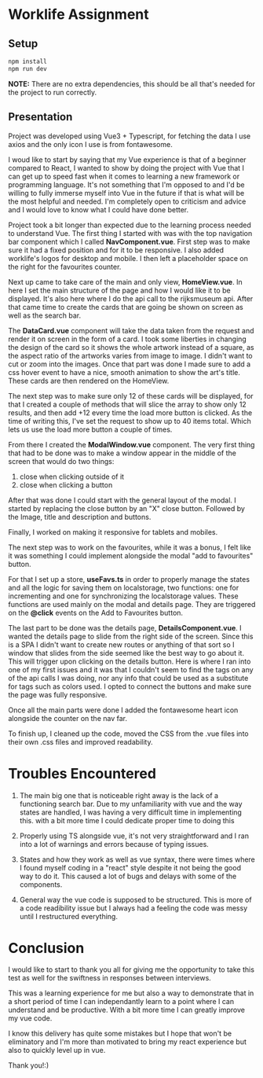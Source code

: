 # Worklife Assignment

## Setup

```bash
npm install
npm run dev
```

**NOTE:** There are no extra dependencies, this should be all that's needed for the project to run correctly.

## Presentation

Project was developed using Vue3 + Typescript, for fetching the data I use axios and the only icon I use is from fontawesome.

I woud like to start by saying that my Vue experience is that of a beginner compared to React, I wanted to show by doing the project with Vue that I can get up to speed fast when it comes to learning a new framework or programming language. It's not something that I'm opposed to and I'd be willing to fully immerse myself into Vue in the future if that is what will be the most helpful and needed. I'm completely open to criticism and advice and I would love to know what I could have done better.

Project took a bit longer than expected due to the learning process needed to understand Vue. The first thing I started with was with the top navigation bar component which I called **NavComponent.vue**. First step was to make sure it had a fixed position and for it to be responsive. I also added worklife's logos for desktop and mobile. I then left a placeholder space on the right for the favourites counter.

Next up came to take care of the main and only view, **HomeView.vue**. In here I set the main structure of the page and how I would like it to be displayed. It's also here where I do the api call to the rijksmuseum api. After that came time to create the cards that are going be shown on screen as well as the search bar.

The **DataCard.vue** component will take the data taken from the request and render it on screen in the form of a card. I took some liberties in changing the design of the card so it shows the whole artwork instead of a square, as the aspect ratio of the artworks varies from image to image. I didn't want to cut or zoom into the images. Once that part was done I made sure to add a css hover event to have a nice, smooth animation to show the art's title. These cards are then rendered on the HomeView. 

The next step was to make sure only 12 of these cards will be displayed, for that I created a couple of methods that will slice the array to show only 12 results, and then add +12 every time the load more button is clicked. As the time of writing this, I've set the request to show up to 40 items total. Which lets us use the load more button a couple of times.

From there I created the **ModalWindow.vue** component. The very first thing that had to be done was to make a window appear in the middle of the screen that would do two things:

1. close when clicking outside of it
2. close when clicking a button

After that was done I could start with the general layout of the modal. I started by replacing the close button by an "X" close button. Followed by the Image, title and description and buttons.

Finally, I worked on making it responsive for tablets and mobiles.

The next step was to work on the favourites, while it was a bonus, I felt like it was something I could implement alongside the modal "add to favourites" button.

For that I set up a store, **useFavs.ts** in order to properly manage the states and all the logic for saving them on localstorage, two functions: one for incrementing and one for synchronizing the localstorage values. These functions are used mainly on the modal and details page. They are triggered on the **@click** events on the Add to Favourites button.

The last part to be done was the details page, **DetailsComponent.vue**. I wanted the details page to slide from the right side of the screen. Since this is a SPA I didn't want to create new routes or anything of that sort so I window that slides from the side seemed like the best way to go about it. This will trigger upon clicking on the details button. Here is where I ran into one of my first issues and it was that I couldn't seem to find the tags on any of the api calls I was doing, nor any info that could be used as a substitute for tags such as colors used. I opted to connect the buttons and make sure the page was fully responsive.

Once all the main parts were done I added the fontawesome heart icon alongside the counter on the nav far.

To finish up, I cleaned up the code, moved the CSS from the .vue files into their own .css files and improved readability.

# Troubles Encountered

1. The main big one that is noticeable right away is the lack of a functioning search bar. Due to my unfamiliarity with vue and the way states are handled, I was having a very difficult time in implementing this. with a bit more time I could dedicate proper time to doing this

2. Properly using TS alongside vue, it's not very straightforward and I ran into a lot of warnings and errors because of typing issues.

3. States and how they work as well as vue syntax, there were times where I found myself coding in a "react" style despite it not being the good way to do it. This caused a lot of bugs and delays with some of the components.

4. General way the vue code is supposed to be structured. This is more of a code readibility issue but I always had a feeling the code was messy until I restructured everything.

# Conclusion

I would like to start to thank you all for giving me the opportunity to take this test as well for the swiftness in responses between interviews.

This was a learning experience for me but also a way to demonstrate that in a short period of time I can independantly learn to a point where I can understand and be productive. With a bit more time I can greatly improve my vue code. 

I know this delivery has quite some mistakes but I hope that won't be eliminatory and I'm more than motivated to bring my react experience but also to quickly level up in vue.

Thank you!:)













